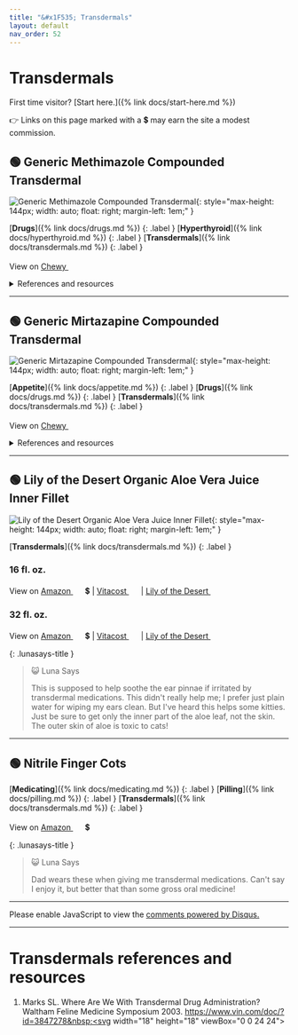 ```yaml
---
title: "&#x1F535; Transdermals"
layout: default
nav_order: 52
---
```


# Transdermals

First time visitor? [Start here.]({% link docs/start-here.md %})

&#x1F449; Links on this page marked with a &#x1f4b2; may earn the site a modest commission.



## &#x1F7E2; Generic Methimazole Compounded Transdermal

![Generic Methimazole Compounded Transdermal](https://image.chewy.com/is/image/catalog/246800_MAIN._AC_SL600_V1602709279_.jpg){: style="max-height: 144px; width: auto; float: right; margin-left: 1em;" }

[**Drugs**]({% link docs/drugs.md %})
{: .label }
[**Hyperthyroid**]({% link docs/hyperthyroid.md %})
{: .label }
[**Transdermals**]({% link docs/transdermals.md %})
{: .label }

View on <a href="https://www.chewy.com/dp/273275" class="external" target="_blank">Chewy&nbsp;<svg width="18" height="18" viewBox="0 0 24 24"><use xlink:href="#svg-external-link"></use></svg></a>

<details markdown="block">
<summary>References and resources</summary>

1.  Brooks W. Hyperthyroidism Medication for Cats (Methimazole). Veterinary Information Network. 2001. <a href="https://veterinarypartner.vin.com/doc/?id=4951394&pid=19239" class="external" target="_blank">https://veterinarypartner.vin.com/doc/?id=4951394&pid=19239&nbsp;<svg width="18" height="18" viewBox="0 0 24 24"><use xlink:href="#svg-external-link"></use></svg></a>
1.  Bruyette D. Methimazole: Management of Feline Hyperthyroidism. Today's Veterinary Practice. 2014. <a href="https://todaysveterinarypractice.com/pharmacology/focus-on-pharmacology-methimazole-management-of-feline-hyperthyroidism/" class="external" target="_blank">https://todaysveterinarypractice.com/pharmacology/focus-on-pharmacology-methimazole-management-of-feline-hyperthyroidism/&nbsp;<svg width="18" height="18" viewBox="0 0 24 24"><use xlink:href="#svg-external-link"></use></svg></a>
1.  Hill, K., Gieseg, M., Bridges, J., & Chambers, J. (2014). The pharmacokinetics of methimazole in a novel lipophilic formulation administered transdermally to healthy cats. New Zealand Veterinary Journal, 62(4), 208-213. doi:<a href="https://doi.org/10.1080/00480169.2013.875990" class="external" target="_blank">10.1080/00480169.2013.875990&nbsp;<svg width="18" height="18" viewBox="0 0 24 24"><use xlink:href="#svg-external-link"></use></svg></a>
1.  Hill K. E., Chambers J. P., Jones B. R., Bolwell C. F., Aberdein D., Mills P. C. Regional variations in percutaneous absorption of methimazole: an in vitro study on cat skin. J. vet. Pharmacol. Therap. 38, 616-618. doi:<a href="https://doi.org/10.1111/jvp.12220" class="external" target="_blank">10.1111/jvp.12220&nbsp;<svg width="18" height="18" viewBox="0 0 24 24"><use xlink:href="#svg-external-link"></use></svg></a>
1.  Peterson ME. How to Dose and Monitor Hyperthyroid Cats on Methimazole. 2012. <a href="https://animalendocrine.blogspot.com/2012/08/how-to-dose-and-monitor-hyperthyroid.html" class="external" target="_blank">https://animalendocrine.blogspot.com/2012/08/how-to-dose-and-monitor-hyperthyroid.html&nbsp;<svg width="18" height="18" viewBox="0 0 24 24"><use xlink:href="#svg-external-link"></use></svg></a>

</details>

* * *



## &#x1F7E2; Generic Mirtazapine Compounded Transdermal

![Generic Mirtazapine Compounded Transdermal](https://image.chewy.com/is/image/catalog/246833_MAIN._AC_SL600_V1602704279_.jpg){: style="max-height: 144px; width: auto; float: right; margin-left: 1em;" }

[**Appetite**]({% link docs/appetite.md %})
{: .label }
[**Drugs**]({% link docs/drugs.md %})
{: .label }
[**Transdermals**]({% link docs/transdermals.md %})
{: .label }

View on <a href="https://www.chewy.com/dp/273308" class="external" target="_blank">Chewy&nbsp;<svg width="18" height="18" viewBox="0 0 24 24"><use xlink:href="#svg-external-link"></use></svg></a>

<details markdown="block">
<summary>References and resources</summary>

1.  Buhles W, Quimby JM, Labelle D, Williams VS. Single and multiple dose pharmacokinetics of a novel mirtazapine transdermal ointment in cats. J vet Pharmacol Therap. 2018; 41: 644-651. doi:<a href="https://doi.org/10.1111/jvp.12691" class="external" target="_blank">10.1111/jvp.12691&nbsp;<svg width="18" height="18" viewBox="0 0 24 24"><use xlink:href="#svg-external-link"></use></svg></a>
1.  Fantinati M, Trnka J, Signor A, et al. Appetite-stimulating effect of gabapentin vs mirtazapine in healthy cats post-ovariectomy. Journal of Feline Medicine and Surgery. 2020;22(12):1176-1183. doi:<a href="https://doi.org/10.1177/1098612X20916391" class="external" target="_blank">10.1177/1098612X20916391&nbsp;<svg width="18" height="18" viewBox="0 0 24 24"><use xlink:href="#svg-external-link"></use></svg></a>
1.  Ferguson LE, McLean MK, Bates JA, Quimby JM. Mirtazapine toxicity in cats: retrospective study of 84 cases (2006-2011). Journal of Feline Medicine and Surgery. 2016;18(11):868-874. doi:<a href="https://doi.org/10.1177/1098612X15599026" class="external" target="_blank">10.1177/1098612X15599026&nbsp;<svg width="18" height="18" viewBox="0 0 24 24"><use xlink:href="#svg-external-link"></use></svg></a>
1.  Ferro L, Ciccarelli S, Stanzani G, Nappi L, Angelini F, Leo C. Appetite Stimulant and Anti-Emetic Effect of Mirtazapine Transdermal Ointment in Cats Affected by Lymphoma Following Chemotherapy Administration: A Multi-Centre Retrospective Study. Animals. 2022; 12(2):155. doi:<a href="https://doi.org/10.3390/ani12020155" class="external" target="_blank">10.3390/ani12020155&nbsp;<svg width="18" height="18" viewBox="0 0 24 24"><use xlink:href="#svg-external-link"></use></svg></a>
1.  Poole M, Quimby JM, Hu T, Labelle D, Buhles W. A double-blind, placebo-controlled, randomized study to evaluate the weight gain drug, mirtazapine transdermal ointment, in cats with unintended weight loss. J vet Pharmacol Therap. 2019; 42: 179-188. doi:<a href="https://doi.org/10.1111/jvp.12738" class="external" target="_blank">10.1111/jvp.12738&nbsp;<svg width="18" height="18" viewBox="0 0 24 24"><use xlink:href="#svg-external-link"></use></svg></a>
1.  Quimby, J.M., Gustafson, D.L. and Lunn, K.F. (2011), The Pharmacokinetics of Mirtazapine in Cats with Chronic Kidney Disease and In Age-Matched Control Cats. J Vet Intern Med, 25: 985-989. doi:<a href="https://doi.org/10.1111/j.1939-1676.2011.00780.x" class="external" target="_blank">10.1111/j.1939-1676.2011.00780.x&nbsp;<svg width="18" height="18" viewBox="0 0 24 24"><use xlink:href="#svg-external-link"></use></svg></a>
1.  Quimby JM, Lunn KF. Mirtazapine as an appetite stimulant and anti-emetic in cats with chronic kidney disease: a masked placebo-controlled crossover clinical trial. Vet J. 2013 Sep;197(3):651-5. doi:<a href="https://doi.org/10.1016/j.tvjl.2013.05.048" class="external" target="_blank">10.1016/j.tvjl.2013.05.048&nbsp;<svg width="18" height="18" viewBox="0 0 24 24"><use xlink:href="#svg-external-link"></use></svg></a>
1.  Quimby JM, Benson KK, Summers SC, et al. Assessment of compounded transdermal mirtazapine as an appetite stimulant in cats with chronic kidney disease. Journal of Feline Medicine and Surgery. 2020;22(4):376-383. doi:<a href="https://doi.org/10.1177/1098612X19851303" class="external" target="_blank">10.1177/1098612X19851303&nbsp;<svg width="18" height="18" viewBox="0 0 24 24"><use xlink:href="#svg-external-link"></use></svg></a>
1.  Riechelmann RP, Burman D, Tannock IF, Rodin G, Zimmermann C. Phase II Trial of Mirtazapine for Cancer-Related Cachexia and Anorexia. American Journal of Hospice and Palliative Medicine®. 2010;27(2):106-110. doi:<a href="https://doi.org/10.1177/1049909109345685" class="external" target="_blank">10.1177/1049909109345685&nbsp;<svg width="18" height="18" viewBox="0 0 24 24"><use xlink:href="#svg-external-link"></use></svg></a>

</details>

* * *



## &#x1F7E2; Lily of the Desert Organic Aloe Vera Juice Inner Fillet

![Lily of the Desert Organic Aloe Vera Juice Inner Fillet](https://lilyofthedesert.com/wp-content/uploads/2022/11/inner-fillet-aloe-vera-juice-front.jpg){: style="max-height: 144px; width: auto; float: right; margin-left: 1em;" }

[**Transdermals**]({% link docs/transdermals.md %})
{: .label }

### 16 fl. oz.

View on <a href="https://www.amazon.com/dp/B019G9OZ2O/ref=nosim?tag=ckdcatsupplies-20" class="external" target="_blank">Amazon&nbsp;<svg width="18" height="18" viewBox="0 0 24 24"><use xlink:href="#svg-external-link"></use></svg></a> &#x1f4b2; &#124; <a href="https://www.vitacost.com/lily-of-the-desert-organic-aloe-vera-juice-inner-fillet-preservative-free" class="external" target="_blank">Vitacost&nbsp;<svg width="18" height="18" viewBox="0 0 24 24"><use xlink:href="#svg-external-link"></use></svg></a> &#124; <a href="https://lilyofthedesert.com/shop/lily-of-the-desert/aloe-vera-juices-gels/inner-fillet-juice/" class="external" target="_blank">Lily of the Desert&nbsp;<svg width="18" height="18" viewBox="0 0 24 24"><use xlink:href="#svg-external-link"></use></svg></a>

### 32 fl. oz.

View on <a href="https://www.amazon.com/dp/B00028POJ2/ref=nosim?tag=ckdcatsupplies-20" class="external" target="_blank">Amazon&nbsp;<svg width="18" height="18" viewBox="0 0 24 24"><use xlink:href="#svg-external-link"></use></svg></a> &#x1f4b2; &#124; <a href="https://www.vitacost.com/lily-of-the-desert-organic-aloe-vera-juice-inner-fillet-preservative-free-32-fl-oz" class="external" target="_blank">Vitacost&nbsp;<svg width="18" height="18" viewBox="0 0 24 24"><use xlink:href="#svg-external-link"></use></svg></a> &#124; <a href="https://lilyofthedesert.com/shop/lily-of-the-desert/aloe-vera-juices-gels/inner-fillet-juice/" class="external" target="_blank">Lily of the Desert&nbsp;<svg width="18" height="18" viewBox="0 0 24 24"><use xlink:href="#svg-external-link"></use></svg></a>

{: .lunasays-title }
> &#x1F63A; Luna Says
>
> This is supposed to help soothe the ear pinnae if irritated by transdermal medications. This didn't really help me; I prefer just plain water for wiping my ears clean. But I've heard this helps some kitties. Just be sure to get only the inner part of the aloe leaf, not the skin. The outer skin of aloe is toxic to cats!

* * *



## &#x1F7E2; Nitrile Finger Cots

[**Medicating**]({% link docs/medicating.md %})
{: .label }
[**Pilling**]({% link docs/pilling.md %})
{: .label }
[**Transdermals**]({% link docs/transdermals.md %})
{: .label }

View on <a href="https://www.amazon.com/dp/B0BS6MDCT5/ref=nosim?tag=ckdcatsupplies-20" class="external" target="_blank">Amazon&nbsp;<svg width="18" height="18" viewBox="0 0 24 24"><use xlink:href="#svg-external-link"></use></svg></a> &#x1f4b2;

{: .lunasays-title }
> &#x1F63A; Luna Says
>
> Dad wears these when giving me transdermal medications. Can't say I enjoy it, but better that than some gross oral medicine!

* * *

<div id="disqus_thread"></div>
<script>
    var disqus_config = function () {
      this.page.url = '{{ page.url | absolute_url }}';
      this.page.identifier = '{{ page.url | absolute_url }}';
    };
    (function() {
    var d = document, s = d.createElement('script');
    s.src = 'https://ckdcatsupplies.disqus.com/embed.js';
    s.setAttribute('data-timestamp', +new Date());
    (d.head || d.body).appendChild(s);
    })();
</script>
<noscript>Please enable JavaScript to view the <a href="https://disqus.com/?ref_noscript">comments powered by Disqus.</a></noscript>

* * *


# Transdermals references and resources

1.  Marks SL. Where Are We With Transdermal Drug Administration? Waltham Feline Medicine Symposium 2003. <a href="https://www.vin.com/doc/?id=3847278" class="external" target="_blank">https://www.vin.com/doc/?id=3847278&nbsp;<svg width="18" height="18" viewBox="0 0 24 24"><use xlink:href="#svg-external-link"></use></svg></a>

<!-- Updated 2024-11-12 19:59:10.748477Z -->
